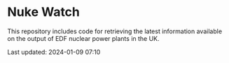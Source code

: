 # Nuke Watch

This repository includes code for retrieving the latest information available on the output of EDF nuclear power plants in the UK.

Last updated: 2024-01-09 07:10
